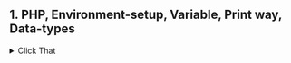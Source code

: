 ## 1. PHP, Environment-setup, Variable, Print way, Data-types
<details>
  <summary>Click That</summary>
 
![141](https://user-images.githubusercontent.com/87817308/165895873-07c67f3e-87b7-4332-bb0e-09165c6dcdd8.png)

![Screenshot_](https://user-images.githubusercontent.com/87817308/165897458-aa0d2f96-a6f7-48ae-8288-4abf3f532ac4.png)
